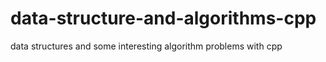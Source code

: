 # data-structure-and-algorithms-cpp
data structures and some interesting algorithm problems with cpp
